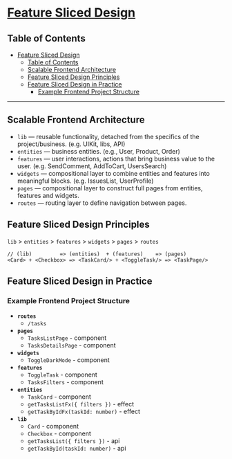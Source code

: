 # [Feature Sliced Design](https://feature-sliced.design/docs)

## Table of Contents

- [Feature Sliced Design](#feature-sliced-design)
  - [Table of Contents](#table-of-contents)
  - [Scalable Frontend Architecture](#scalable-frontend-architecture)
  - [Feature Sliced Design Principles](#feature-sliced-design-principles)
  - [Feature Sliced Design in Practice](#feature-sliced-design-in-practice)
    - [Example Frontend Project Structure](#example-frontend-project-structure)

---

## Scalable Frontend Architecture

- `lib` — reusable functionality, detached from the specifics of the project/business. (e.g. UIKit, libs, API)
- `entities` — business entities. (e.g., User, Product, Order)
- `features` — user interactions, actions that bring business value to the user. (e.g. SendComment, AddToCart, UsersSearch)
- `widgets` — compositional layer to combine entities and features into meaningful blocks. (e.g. IssuesList, UserProfile)
- `pages` — compositional layer to construct full pages from entities, features and widgets.
- `routes` — routing layer to define navigation between pages.

## Feature Sliced Design Principles

`lib` > `entities` > `features` > `widgets` > `pages` > `routes`

```tsx
// (lib)         => (entities)  + (features)    => (pages)
<Card> + <Checkbox> => <TaskCard/> + <ToggleTask/> => <TaskPage/>
```

## Feature Sliced Design in Practice

### Example Frontend Project Structure

- **`routes`**
  - `/tasks`
- **`pages`**
  - `TasksListPage` - component
  - `TasksDetailsPage` - component
- **`widgets`**
  - `ToggleDarkMode` - component
- **`features`**
  - `ToggleTask` - component
  - `TasksFilters` - component
- **`entities`**
  - `TaskCard` - component
  - `getTasksListFx({ filters })` - effect
  - `getTaskByIdFx(taskId: number)` - effect
- **`lib`**
  - `Card` - component
  - `Checkbox` - component
  - `getTasksList({ filters })` - api
  - `getTaskById(taskId: number)` - api
